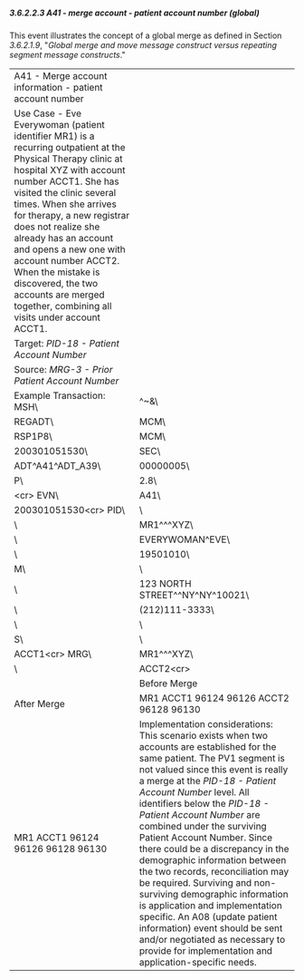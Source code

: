 ##### 3.6.2.2.3 A41 - merge account - patient account number (global)

This event illustrates the concept of a global merge as defined in Section _3.6.2.1.9_, "_Global merge and move message construct versus repeating segment message constructs_."

|     |     |
| --- | --- |
| A41 - Merge account information - patient account number |  |
| Use Case - Eve Everywoman (patient identifier MR1) is a recurring outpatient at the Physical Therapy clinic at hospital XYZ with account number ACCT1. She has visited the clinic several times. When she arrives for therapy, a new registrar does not realize she already has an account and opens a new one with account number ACCT2. When the mistake is discovered, the two accounts are merged together, combining all visits under account ACCT1. |  |
| Target: _PID-18 - Patient Account Number_ |  |
| Source: _MRG-3 - Prior Patient Account Number_ |  |
| Example Transaction: MSH\ | ^~\&\ |
| REGADT\ | MCM\ |
| RSP1P8\ | MCM\ |
| 200301051530\ | SEC\ |
| ADT^A41^ADT_A39\ | 00000005\ |
| P\ | 2.8\ |
| &lt;cr> EVN\ | A41\ |
| 200301051530&lt;cr> PID\ | \ |
| \ | MR1^^^XYZ\ |
| \ | EVERYWOMAN^EVE\ |
| \ | 19501010\ |
| M\ | \ |
| \ | 123 NORTH STREET^^NY^NY^10021\ |
| \ | (212)111-3333\ |
| \ | \ |
| S\ | \ |
| ACCT1&lt;cr> MRG\ | MR1^^^XYZ\ |
| \ | ACCT2&lt;cr> |
|  | Before Merge |
| After Merge | MR1 ACCT1 96124 96126 ACCT2 96128 96130 |
| MR1 ACCT1 96124 96126 96128 96130 | Implementation considerations: This scenario exists when two accounts are established for the same patient. The PV1 segment is not valued since this event is really a merge at the _PID-18 - Patient Account Number_ level. All identifiers below the _PID-18 - Patient Account Number_ are combined under the surviving Patient Account Number. Since there could be a discrepancy in the demographic information between the two records, reconciliation may be required. Surviving and non-surviving demographic information is application and implementation specific. An A08 (update patient information) event should be sent and/or negotiated as necessary to provide for implementation and application-specific needs. |
